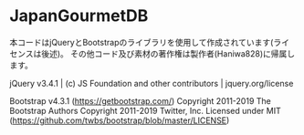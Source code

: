 # JapanGourmetDB

本コードはjQueryとBootstrapのライブラリを使用して作成されています(ライセンスは後述)。
その他コード及び素材の著作権は製作者(Haniwa828)に帰属します。



jQuery v3.4.1 | (c) JS Foundation and other contributors | jquery.org/license

Bootstrap v4.3.1 (https://getbootstrap.com/)
Copyright 2011-2019 The Bootstrap Authors
Copyright 2011-2019 Twitter, Inc.
Licensed under MIT (https://github.com/twbs/bootstrap/blob/master/LICENSE)